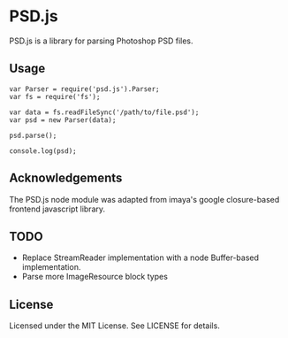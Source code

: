 PSD.js
======

PSD.js is a library for parsing Photoshop PSD files.

Usage
-----

    var Parser = require('psd.js').Parser;
    var fs = require('fs');
    
    var data = fs.readFileSync('/path/to/file.psd');
    var psd = new Parser(data);
    
    psd.parse();
    
    console.log(psd);
    
Acknowledgements
----------------

The PSD.js node module was adapted from imaya's google closure-based frontend javascript library.

TODO
----

 * Replace StreamReader implementation with a node Buffer-based implementation.
 * Parse more ImageResource block types
 
License
-------

Licensed under the MIT License.  See LICENSE for details. 